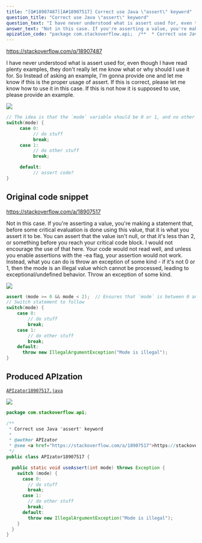 ```yaml
---
title: "[Q#18907487][A#18907517] Correct use Java \"assert\" keyword"
question_title: "Correct use Java \"assert\" keyword"
question_text: "I have never understood what is assert used for, even though I have read plenty examples, they don't really let me know what or why should I use it for. So Instead of asking an example, I'm gonna provide one and let me know if this is the proper usage of assert. If this is correct, please let me know how to use it in this case. If this is not how it is supposed to use, please provide an example."
answer_text: "Not in this case. If you're asserting a value, you're making a statement that, before some critical evaluation is done using this value, that it is what you assert it to be.  You can assert that the value isn't null, or that it's less than 2, or something before you reach your critical code block. I would not encourage the use of that here.  Your code would not read well, and unless you enable assertions with the -ea flag, your assertion would not work. Instead, what you can do is throw an exception of some kind - if it's not 0 or 1, then the mode is an illegal value which cannot be processed, leading to exceptional/undefined behavior. Throw an exception of some kind."
apization_code: "package com.stackoverflow.api;  /**  * Correct use Java \"assert\" keyword  *  * @author APIzator  * @see <a href=\"https://stackoverflow.com/a/18907517\">https://stackoverflow.com/a/18907517</a>  */ public class APIzator18907517 {    public static void useAssert(int mode) throws Exception {     switch (mode) {       case 0:         // do stuff         break;       case 1:         // do other stuff         break;       default:         throw new IllegalArgumentException(\"Mode is illegal\");     }   } }"
---
```


https://stackoverflow.com/q/18907487

I have never understood what is assert used for, even though I have read plenty examples, they don&#x27;t really let me know what or why should I use it for.
So Instead of asking an example, I&#x27;m gonna provide one and let me know if this is the proper usage of assert.
If this is correct, please let me know how to use it in this case. If this is not how it is supposed to use, please provide an example.


<div class="code-logo"><img src="/stackoverflow.png" /></div>

```java
// The idea is that the `mode` variable should be 0 or 1, and no other number.
switch(mode) {
     case 0: 
          // do stuff
          break;
     case 1:
          // do other stuff
          break;

     default:
          // assert code?
}
```


## Original code snippet

https://stackoverflow.com/a/18907517

Not in this case.
If you&#x27;re asserting a value, you&#x27;re making a statement that, before some critical evaluation is done using this value, that it is what you assert it to be.  You can assert that the value isn&#x27;t null, or that it&#x27;s less than 2, or something before you reach your critical code block.
I would not encourage the use of that here.  Your code would not read well, and unless you enable assertions with the -ea flag, your assertion would not work.
Instead, what you can do is throw an exception of some kind - if it&#x27;s not 0 or 1, then the mode is an illegal value which cannot be processed, leading to exceptional/undefined behavior. Throw an exception of some kind.

<div class="code-logo"><img src="/stackoverflow.png" /></div>

```java
assert (mode >= 0 && mode < 2);  // Ensures that `mode` is between 0 and 1.
// Switch statement to follow
switch(mode) {
    case 0: 
        // do stuff
        break;
    case 1:
        // do other stuff
        break;
    default:
      throw new IllegalArgumentException("Mode is illegal");
}
```

## Produced APIzation

[`APIzator18907517.java`](https://github.com/pasqualesalza/apization-temp/raw/main/data/search/APIzator18907517.java)

<div class="code-logo"><img src="/apizator.png" /></div>

```java
package com.stackoverflow.api;

/**
 * Correct use Java "assert" keyword
 *
 * @author APIzator
 * @see <a href="https://stackoverflow.com/a/18907517">https://stackoverflow.com/a/18907517</a>
 */
public class APIzator18907517 {

  public static void useAssert(int mode) throws Exception {
    switch (mode) {
      case 0:
        // do stuff
        break;
      case 1:
        // do other stuff
        break;
      default:
        throw new IllegalArgumentException("Mode is illegal");
    }
  }
}

```